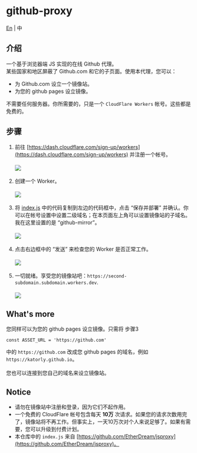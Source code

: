 # github-proxy
[En](/README.md) | 中

## 介绍
一个基于浏览器端 JS 实现的在线 Github 代理。<br>
某些国家和地区屏蔽了 Github.com 和它的子页面。使用本代理，您可以：<br>
- 为 Github.com 设立一个镜像站。
- 为您的 github pages 设立镜像。

不需要任何服务器。你所需要的，只是一个 `CloudFlare Workers` 帐号。这些都是免费的。<br>

## 步骤
1. 前往 [https://dash.cloudflare.com/sign-up/workers](https://dash.cloudflare.com/sign-up/workers) 并注册一个帐号。<br><br>
<img align="center" src="https://cdn.jsdelivr.net/gh/katorlys/github-proxy/screenshots/1.PNG"><br><br>
2. 创建一个 Worker。<br><br>
<img align="center" src="https://cdn.jsdelivr.net/gh/katorlys/github-proxy/screenshots/2.PNG"><br><br>
3. 将 [index.js](https://cdn.jsdelivr.net/gh/katorlys/github-proxy/index.js) 中的代码复制到左边的代码框中，点击 “保存并部署” 并确认。你可以在帐号设置中设置二级域名；在本页面左上角可以设置镜像站的子域名。我在这里设置的是 “github-mirror”。<br><br>
<img align="center" src="https://cdn.jsdelivr.net/gh/katorlys/github-proxy/screenshots/3.PNG"><br><br>
4. 点击右边框中的 “发送” 来检查您的 Worker 是否正常工作。<br><br>
<img align="center" src="https://cdn.jsdelivr.net/gh/katorlys/github-proxy/screenshots/4.PNG"><br><br>
5. 一切就绪。享受您的镜像站吧：`https://second-subdomain.subdomain.workers.dev`.<br><br>
<img align="center" src="https://cdn.jsdelivr.net/gh/katorlys/github-proxy/screenshots/5.PNG"><br>

## What's more
您同样可以为您的 github pages 设立镜像。只需将 步骤3
```
const ASSET_URL = 'https://github.com'
```
中的 `https://github.com` 改成您 github pages 的域名，例如 `https://katorly.github.io`。<br>
<br>
您也可以连接到您自己的域名来设立镜像站。<br>

## Notice
- 请勿在镜像站中注册和登录，因为它们不起作用。
- 一个免费的 CloudFlare 帐号包含每天 <b>10万</b> 次请求。如果您的请求次数用完了，镜像站将不再工作。但事实上，一天10万次对个人来说足够了。如果有需要，您可以升级到付费计划。
- 本仓库中的 `index.js` 来自 [https://github.com/EtherDream/jsproxy](https://github.com/EtherDream/jsproxy)。